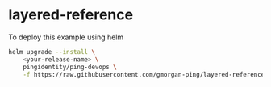 # layered-reference

To deploy this example using helm

```sh
helm upgrade --install \
    <your-release-name> \
    pingidentity/ping-devops \
    -f https://raw.githubusercontent.com/gmorgan-ping/layered-reference/master/deploy/values.yaml
```
